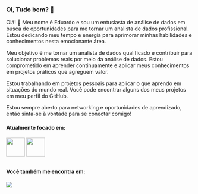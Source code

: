### Oi, Tudo bem? 👋
Olá! 👋 Meu nome é Eduardo e sou um entusiasta de análise de dados em busca de oportunidades para me tornar um analista de dados profissional. Estou dedicando meu tempo e energia para aprimorar minhas habilidades e conhecimentos nesta emocionante área. 

Meu objetivo é me tornar um analista de dados qualificado e contribuir para solucionar problemas reais por meio da análise de dados. Estou comprometido em aprender continuamente e aplicar meus conhecimentos em projetos práticos que agreguem valor.

Estou trabalhando em projetos pessoais para aplicar o que aprendo em situações do mundo real. Você pode encontrar alguns dos meus projetos em meu perfil do GitHub.

Estou sempre aberto para networking e oportunidades de aprendizado, então sinta-se à vontade para se conectar comigo!

#### Atualmente focado em:

<div>
    <img width='50' height = '50' src="https://cdn.jsdelivr.net/gh/devicons/devicon@latest/icons/microsoftsqlserver/microsoftsqlserver-original-wordmark.svg" />
    <img width='50' height = '50' src="https://github.com/DuduTrindade/DuduTrindade/assets/76738512/e0c36009-0859-47ea-85ec-5f6ecd10c14a" />
</div>   

##
#### Você também me encontra em:
<a href="https://www.linkedin.com/in/eduardo-trindade-5506921b4/">
<img src= "https://img.shields.io/badge/linkedin-%230077B5.svg?style=for-the-badge&logo=linkedin&logoColor=white"/>           
</a>                
          
